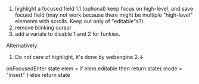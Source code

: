 1. highlight a focused field
1.1 (optional) keep focus on high-level, and save focued field (may not work because there might be multiple "high-level" elements with scrolls. Keep out only of "editable"s?).
2. remove blinking cursor
3. add a variale to disable 1 and 2 for funkies.

Alternatively:

1. Do not care of highlight, it's done by webengine
2.↓

onFocusedEnter state elem =
    if elem.editable then return state{ mode = "insert" }
    else return state
